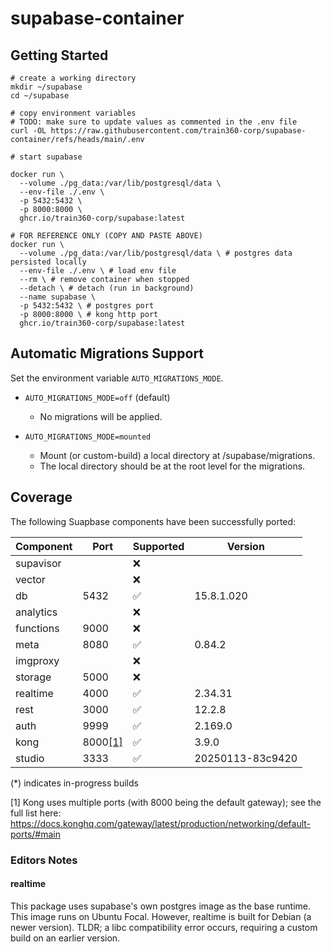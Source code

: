 # supabase-container

## Getting Started

```shell
# create a working directory
mkdir ~/supabase
cd ~/supabase

# copy environment variables
# TODO: make sure to update values as commented in the .env file
curl -OL https://raw.githubusercontent.com/train360-corp/supabase-container/refs/heads/main/.env

# start supabase

docker run \
  --volume ./pg_data:/var/lib/postgresql/data \
  --env-file ./.env \
  -p 5432:5432 \
  -p 8000:8000 \
  ghcr.io/train360-corp/supabase:latest

# FOR REFERENCE ONLY (COPY AND PASTE ABOVE)
docker run \
  --volume ./pg_data:/var/lib/postgresql/data \ # postgres data persisted locally
  --env-file ./.env \ # load env file
  --rm \ # remove container when stopped
  --detach \ # detach (run in background)
  --name supabase \
  -p 5432:5432 \ # postgres port
  -p 8000:8000 \ # kong http port
  ghcr.io/train360-corp/supabase:latest
```

## Automatic Migrations Support

Set the environment variable `AUTO_MIGRATIONS_MODE`.

- `AUTO_MIGRATIONS_MODE=off` (default)

    - No migrations will be applied.

- `AUTO_MIGRATIONS_MODE=mounted`

    - Mount (or custom-build) a local directory at /supabase/migrations.
    - The local directory should be at the root level for the migrations.

## Coverage

The following Suapbase components have been successfully ported:

| Component | Port                                                                                        | Supported | Version          |
|-----------|---------------------------------------------------------------------------------------------|-----------|------------------|
| supavisor |                                                                                             | ❌         |                  |
| vector    |                                                                                             | ❌         |                  |
| db        | 5432                                                                                        | ✅         | 15.8.1.020       |
| analytics |                                                                                             | ❌         |                  |
| functions | 9000                                                                                        | ❌         |                  |
| meta      | 8080                                                                                        | ✅         | 0.84.2           |
| imgproxy  |                                                                                             | ❌         |                  |
| storage   | 5000                                                                                        | ❌         |                  |
| realtime  | 4000                                                                                        | ✅         | 2.34.31          |
| rest      | 3000                                                                                        | ✅         | 12.2.8           |
| auth      | 9999                                                                                        | ✅         | 2.169.0          |
| kong      | 8000[[1]](https://docs.konghq.com/gateway/latest/production/networking/default-ports/#main) | ✅         | 3.9.0            |
| studio    | 3333                                                                                        | ✅         | 20250113-83c9420 |

(*) indicates in-progress builds

[1] Kong uses multiple ports (with 8000 being the default gateway); see the full list here: https://docs.konghq.com/gateway/latest/production/networking/default-ports/#main

### Editors Notes

#### realtime

This package uses supabase's own postgres image as the base runtime. This image runs on Ubuntu Focal. However, realtime
is built for Debian (a newer version). TLDR; a libc compatibility error occurs, requiring a custom build on an earlier
version.